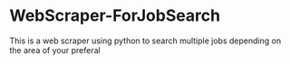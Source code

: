 # WebScraper-ForJobSearch
 This is a web scraper using python to search multiple jobs depending on the area of your preferal
